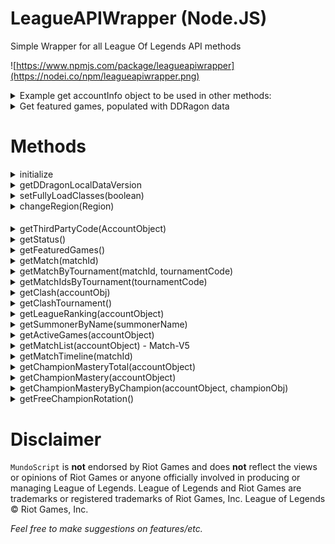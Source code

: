 # LeagueAPIWrapper (Node.JS)
Simple Wrapper for all League Of Legends API methods

![https://www.npmjs.com/package/leagueapiwrapper](https://nodei.co/npm/leagueapiwrapper.png)

<details><summary>Example get accountInfo object to be used in other methods:</summary>

<p>

####

```javascript
let LeagueAPI = require('leagueapiwrapper');
LeagueAPI = new LeagueAPI(leagueAPIKey, Region.NA);

LeagueAPI.getSummonerByName('LeagueOfSausage')
    .then(function(accountInfo) {
        // do something with accountInfo
	console.log(accountInfo);
    })
    .catch(console.error);
```
</p>
</details>

<details><summary>Get featured games, populated with DDRagon data</summary>

<p>

####

```javascript
LeagueAPI.initialize()
    .then(function(){ return LeagueAPI.getFeaturedGames() })
    .then(function(data) {
        console.log(data);
    })
    .catch(console.error);
```
</p>
</details>

# Methods

<details><summary>initialize</summary>

<p>

####

```javascript
// Objects will now contain full objects, instead of id's. 
// E.G from 'mapId: 12' to 'mapObject: { id: 12 name: howlingAbyss ... }'
LeagueAPI.initialize()
    .then() {
    	// LeagueAPI returned objects will now have details from DDRagon API.
    })
    .catch(console.error);
```
</p>
</details>

<details><summary>getDDragonLocalDataVersion</summary>

<p>

####

```javascript
// Gets the version of DDRagon that's included in this project. You can still use other versions, but it will require additional network calls to DDragon.
// E.G from '11.1.1'
LeagueAPI.getDDragonLocalDataVersion();
```
</p>
</details>

<details><summary>setFullyLoadClasses(boolean)</summary>

<p>

####

```javascript
// Setting initialize() sets to true.
// Must call initialize if setting this to true
LeagueAPI.setFullyLoadClasses(false);
```
</p>
</details>

<details><summary>changeRegion(Region)</summary>

<p>

####

```javascript
// Changed Region for API calls
LeagueAPI.changeRegion(Region.NA);
```
</p>
</details>

####

<details><summary>getThirdPartyCode(AccountObject)</summary>

<p>

####
```javascript
// Returns thirdPartyCode. Note: will 'Forbidden' if no thirdPartyCode is available for the accountInfo/accountId
// Note: I don't have an accountId example that works here
LeagueAPI.getThirdPartyCode(accountId)
	.then(function(data) {
		console.log(data);
	})
	.catch(console.error);
```
</p>
</details>

<details><summary>getStatus()</summary>
	
<p>
	
####
```javascript
// Returns the status of the LeagueAPI endpoints 
LeagueAPI.getStatus()
	.then(console.log)
	.catch(console.error);
```
</p>
</details>

<details><summary>getFeaturedGames()</summary>
	
<p>
	
####
```javascript
// Returns the current featured games on League
LeagueAPI.getFeaturedGames()
	.then(console.log)
	.catch(console.error);
```
</p>
</details>

<details><summary>getMatch(matchId)</summary>
	
<p>
	
####
```javascript
// matchId taken from a getMatchList call
// Gets the Match object for the ID passed
LeagueAPI.getMatch(2970107953)
	.then(console.log)
	.catch(console.error);
```
</p>
</details>

<details><summary>getMatchByTournament(matchId, tournamentCode)</summary>
	
<p>
	
####
```javascript
// Gets the Match object for the ID passed with tournamentCode. Note: I don't have an example tournament code
LeagueAPI.getMatchByTournament(2970107953, tournamentCode)
	.then(console.log)
	.catch(console.error);
```
</p>
</details>

<details><summary>getMatchIdsByTournament(tournamentCode)</summary>
	
<p>

####
```javascript
// Gets the Match ids for the tournamentCode. Note: I don't have an example tournament code
LeagueAPI.getMatchIdsByTournament(tournamentCode)
	.then(console.log)
	.catch(console.error);
```
</p>
</details>

<details><summary>getClash(accountObj)</summary>
	
<p>

####
```javascript
LeagueAPI.getClash(accountObj)
	.then(console.log)
	.catch(console.error);
```
</p>
</details>

<details><summary>getClashTournament()</summary>

<p>

####
```javascript
LeagueAPI.getClashTournament()
	.then(console.log)
	.catch(console.error);
```
</p>
</details>

<details><summary>getLeagueRanking(accountObject)</summary>

<p>

####
```javascript
LeagueAPI.getSummonerByName('LeagueOfDrMundo').then(function(accountObject) {
	LeagueAPI.getLeagueRanking(accountObject)
		.then(console.log)
		.catch(console.error);
});
```
</p>
</details>

<details><summary>getSummonerByName(summonerName)</summary>
	
<p>

####
```javascript
// Returns an accountObject which can be used in other methods, or view account information on
LeagueAPI.getSummonerByName('LeagueOfDrMundo')
	.then(function(accountObject) {
		console.log(accountObject);
	})
	.catch(console.error);
```
</p>
</details>

<details><summary>getActiveGames(accountObject)</summary>
	
<p>
	
####
```javascript
LeagueAPI.getSummonerByName('LeagueOfDrMundo')
	.then(function(accountObject) {
		// Gets active games. Will return 404 if not currently in an active game
		return LeagueAPI.getActiveGames(accountObject);
	})
	.then(function(activeGames) { 
		console.log(activeGames);
	})
	.catch(console.error);
```
</p>
</details>

<details><summary>getMatchList(accountObject) - Match-V5</summary>
	
<p>
	
####
```javascript
//Now Match-V5 supported
LeagueAPI.getSummonerByName('LeagueOfDrMundo')
	.then(function(accountObject) {
		// Gets match list for the account
		return LeagueAPI.getMatchList(accountObject);
	})
	.then(function(activeGames) { 
		console.log(activeGames);
	})
	.catch(console.error);
```
</p>
</details>

<details><summary>getMatchTimeline(matchId)</summary>
	
<p>
	
####
```javascript
// Returns a timeline of the match
LeagueAPI.getMatchTimeline(3026936146)
	.then(console.log)
	.catch(console.error);
```
</p>
</details>

<details><summary>getChampionMasteryTotal(accountObject)</summary>
	
<p>
	
####
```javascript
LeagueAPI.getSummonerByName('LeagueOfSausage')
	.then(function(accountObj) {
		// Returns the total champion master (sum of all champion mastery for all champions)
		return LeagueAPI.getChampionMasteryTotal(accountObj);
	})
	.then(function(championMasteryTotal)
	{
		console.log(championMasteryTotal);
	})
	.catch(console.error);
```
</p>
</details>

<details><summary>getChampionMastery(accountObject)</summary>
	
<p>
	
####
```javascript
LeagueAPI.getSummonerByName('LeagueOfDrMundo')
	.then(function(accountObj) {
		// Returns a list of every single champion played by the account, along with mastery details
		return LeagueAPI.getChampionMastery(accountObj);
	})
	.then(function(championMasteryList)
	{
		console.log(championMasteryList);
	})
	.catch(console.error);
```
</p>
</details>

<details><summary>getChampionMasteryByChampion(accountObject, championObj)</summary>
	
<p>
	
####
```javascript
const drMundoChampId = 36;
const leagueOfDrMundoSummonerId = 'IE2WdICfZnhEWYPIBfHio7jxCeo1IFynclJAPquqENRrpeYK';

// Returns the championMastery details for the given account/accountId and champion/championId
LeagueAPI.getChampionMasteryByChampion(leagueOfDrMundoSummonerId, drMundoChampId)
	.then(console.log)
	.catch(console.error);
```
</p>
</details>

<details><summary>getFreeChampionRotation()</summary>
	
<p>
	
####
```javascript

// Returns details for the current champion rotation. Initialize first for details on each champion
LeagueAPI.getFreeChampionRotation()
	.then(console.log)
	.catch(console.error);
```
</p>
</details>

# Disclaimer

`MundoScript` is **not** endorsed by Riot Games and does **not** reflect the views or opinions of Riot Games or anyone officially involved in producing or managing League of Legends. League of Legends and Riot Games are trademarks or registered trademarks of Riot Games, Inc. League of Legends © Riot Games, Inc.


*Feel free to make suggestions on features/etc.*
